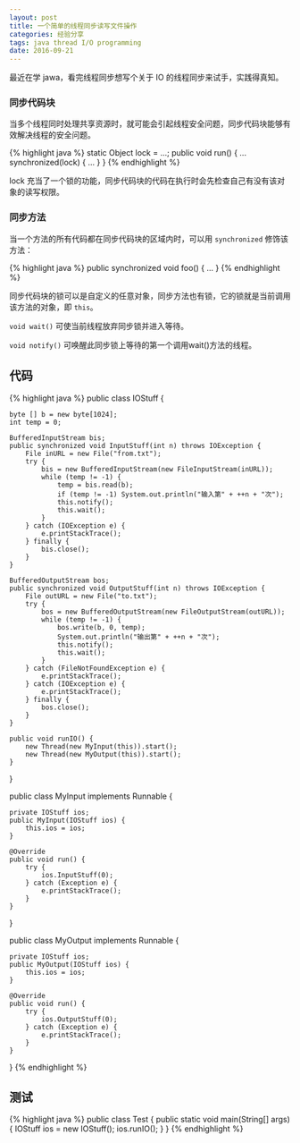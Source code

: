 ```yaml
---
layout: post
title: 一个简单的线程同步读写文件操作
categories: 经验分享
tags: java thread I/O programming
date: 2016-09-21
---
```


最近在学 jawa，看完线程同步想写个关于 IO 的线程同步来试手，实践得真知。

### __同步代码块__

当多个线程同时处理共享资源时，就可能会引起线程安全问题，同步代码块能够有效解决线程的安全问题。

{% highlight java %}
static Object lock = ...;
public void run() {
	...
	synchronized(lock) {
		...
	}
}
{% endhighlight %}

lock 充当了一个锁的功能，同步代码块的代码在执行时会先检查自己有没有该对象的读写权限。

### __同步方法__

当一个方法的所有代码都在同步代码块的区域内时，可以用 `synchronized` 修饰该方法：

{% highlight java %}
public synchronized void foo() {
	...
}
{% endhighlight %}

同步代码块的锁可以是自定义的任意对象，同步方法也有锁，它的锁就是当前调用该方法的对象，即 `this`。

`void wait()` 可使当前线程放弃同步锁并进入等待。

`void notify()` 可唤醒此同步锁上等待的第一个调用wait()方法的线程。

## 代码

{% highlight java %}
public class IOStuff {

	byte [] b = new byte[1024];
	int temp = 0;
	
	BufferedInputStream bis;
	public synchronized void InputStuff(int n) throws IOException {
		File inURL = new File("from.txt");
		try {
			bis = new BufferedInputStream(new FileInputStream(inURL));
			while (temp != -1) {
				temp = bis.read(b);
				if (temp != -1) System.out.println("输入第" + ++n + "次");
				this.notify();
				this.wait();
			}
		} catch (IOException e) {
			e.printStackTrace();
		} finally {
			bis.close();
		}
	}
	
	BufferedOutputStream bos;
	public synchronized void OutputStuff(int n) throws IOException {
		File outURL = new File("to.txt");
		try {
			bos = new BufferedOutputStream(new FileOutputStream(outURL));
			while (temp != -1) {
				bos.write(b, 0, temp);
				System.out.println("输出第" + ++n + "次");
				this.notify();
				this.wait();
			}
		} catch (FileNotFoundException e) {
			e.printStackTrace();
		} catch (IOException e) {
			e.printStackTrace();
		} finally {
			bos.close();
		}
	}

	public void runIO() {
		new Thread(new MyInput(this)).start();
		new Thread(new MyOutput(this)).start();
	}
}

public class MyInput implements Runnable {

	private IOStuff ios;
	public MyInput(IOStuff ios) {
		this.ios = ios;
	}
	
	@Override
	public void run() {
		try {
			ios.InputStuff(0);
		} catch (Exception e) {
			e.printStackTrace();
		}
	}
}

public class MyOutput implements Runnable {

	private IOStuff ios;
	public MyOutput(IOStuff ios) {
		this.ios = ios;
	}

	@Override
	public void run() {
		try {
			ios.OutputStuff(0);
		} catch (Exception e) {
			e.printStackTrace();
		}
	}
}
{% endhighlight %}

## 测试

{% highlight java %}
public class Test {
	public static void main(String[] args) {
		IOStuff ios = new IOStuff();
		ios.runIO();
	}
}
{% endhighlight %}
